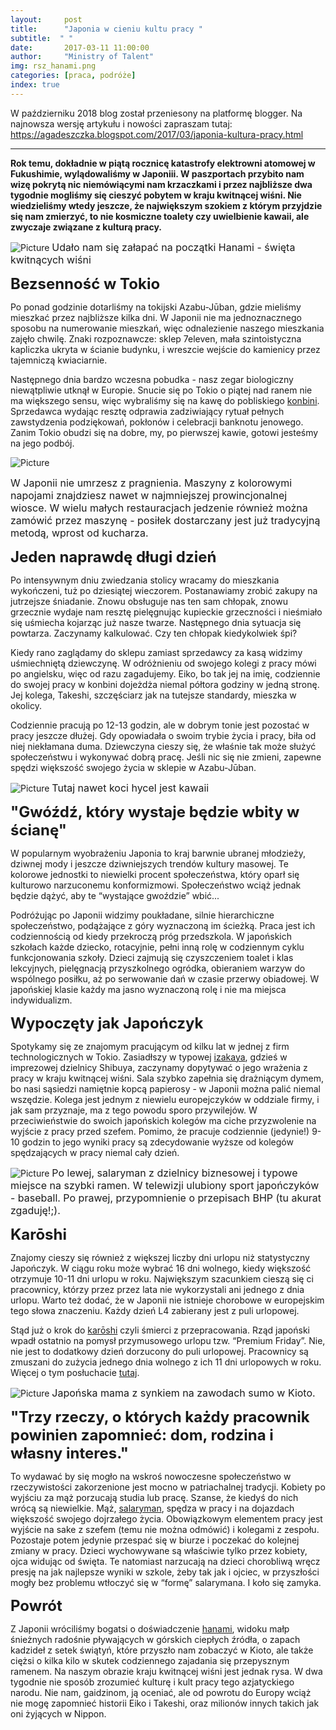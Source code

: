 ```yaml
---
layout:     post
title:      "Japonia w cieniu kultu pracy "
subtitle:  " "
date:       2017-03-11 11:00:00 
author:     "Ministry of Talent"
img: rsz_hanami.png
categories: [praca, podróże]
index: true
---
```

W październiku 2018 blog został przeniesony na platformę blogger. Na najnowsza wersję artykułu i nowości zapraszam tutaj:
https://agadeszczka.blogspot.com/2017/03/japonia-kultura-pracy.html

-----------------------------------



<b>Rok temu, dokładnie w piątą rocznicę katastrofy elektrowni atomowej w Fukushimie, wylądowaliśmy w Japoniii. 
W paszportach przybito nam wizę pokrytą nic niemówiącymi nam krzaczkami i przez najbliższe dwa tygodnie mogliśmy się cieszyć pobytem w kraju kwitnącej wiśni.
Nie wiedzieliśmy wtedy jeszcze, że największym szokiem z którym przyjdzie się nam zmierzyć, to nie kosmiczne toalety czy uwielbienie kawaii, ale zwyczaje związane z kulturą pracy.</b> 

<img src="/images/rsz_1hanami.png" class="img-responsive" alt="Picture">
<font size="3">Udało nam się załapać na początki Hanami - święta kwitnących wiśni</font>
<br>

<b><font size="5,5">Bezsenność w Tokio</font></b>

Po ponad godzinie dotarliśmy na tokijski Azabu-Jūban, gdzie mieliśmy mieszkać przez najbliższe kilka dni. 
W Japonii nie ma jednoznacznego sposobu na numerowanie mieszkań, więc odnalezienie naszego mieszkania zajęło chwilę. 
Znaki rozpoznawcze: sklep 7eleven, mała szintoistyczna kapliczka ukryta w ścianie budynku, i wreszcie wejście do kamienicy przez tajemniczą kwiaciarnie. 

Następnego dnia bardzo wczesna pobudka - nasz zegar biologiczny niewątpliwie utknął w Europie. 
Snucie się po Tokio o piątej nad ranem nie ma większego sensu, więc wybraliśmy się na kawę do pobliskiego <a href="https://en.wikipedia.org/wiki/Convenience_store#Japan" target="_blank">konbini</a>. 
Sprzedawca wydając resztę odprawia zadziwiający rytuał pełnych zawstydzenia podziękowań, pokłonów i celebracji banknotu jenowego. 
Zanim Tokio obudzi się na dobre, my, po pierwszej kawie, gotowi jesteśmy na jego podbój.  

<img src="/images/food_machine.png" class="img-responsive" alt="Picture">

<font size="3">W Japonii nie umrzesz z pragnienia. Maszyny z kolorowymi napojami znajdziesz nawet w najmniejszej prowincjonalnej wiosce. W wielu małych restauracjach jedzenie również można zamówić przez maszynę - posiłek dostarczany jest już tradycyjną metodą, wprost od kucharza.</font>
<br>

<b><font size="5,5">Jeden naprawdę długi dzień</font></b>

Po intensywnym dniu zwiedzania stolicy wracamy do mieszkania wykończeni, tuż po dziesiątej wieczorem. 
Postanawiamy zrobić zakupy na jutrzejsze śniadanie. 
Znowu obsługuje nas ten sam chłopak, znowu grzecznie wydaje nam resztę pielęgnując kupieckie grzeczności i nieśmiało się uśmiecha kojarząc już nasze twarze. 
Następnego dnia sytuacja się powtarza. Zaczynamy kalkulować. Czy ten chłopak kiedykolwiek śpi? 

Kiedy rano zaglądamy do sklepu zamiast sprzedawcy za kasą widzimy uśmiechniętą dziewczynę.
W odróżnieniu od swojego kolegi z pracy mówi po angielsku, więc od razu zagadujemy. 
Eiko, bo tak jej na imię, codziennie do swojej pracy w konbini dojeżdża niemal półtora godziny w jedną stronę. 
Jej kolega, Takeshi, szczęściarz jak na tutejsze standardy, mieszka w okolicy.  

Codziennie pracują po 12-13 godzin, ale w dobrym tonie jest pozostać w pracy jeszcze dłużej. 
Gdy opowiadała o swoim trybie życia i pracy, biła od niej niekłamana duma. 
Dziewczyna cieszy się, że właśnie tak może służyć społeczeństwu i wykonywać dobrą pracę. 
Jeśli nic się nie zmieni, zapewne spędzi większość swojego życia w sklepie w Azabu-Jūban.

<img src="/images/japan2.jpg" class="img-responsive" alt="Picture">
<font size="3">Tutaj nawet koci hycel jest kawaii</font>
<br>


<b><font size="5,5">"Gwóźdź, który wystaje będzie wbity w ścianę"</font></b>

W popularnym wyobrażeniu Japonia to kraj barwnie ubranej młodzieży, dziwnej mody i jeszcze dziwniejszych trendów kultury masowej. 
Te kolorowe jednostki to niewielki procent społeczeństwa, który oparł się kulturowo narzuconemu konformizmowi. 
Społeczeństwo wciąż jednak będzie dążyć, aby te “wystające gwoździe” wbić...

Podróżując po Japonii widzimy poukładane, silnie hierarchiczne społeczeństwo, podążające z góry wyznaczoną im ścieżką. 
Praca jest ich codziennością od kiedy przekroczą próg przedszkola. W japońskich szkołach każde dziecko, rotacyjnie, pełni inną rolę w codziennym cyklu funkcjonowania szkoły. 
Dzieci zajmują się czyszczeniem toalet i klas lekcyjnych, pielęgnacją przyszkolnego ogródka, obieraniem warzyw do wspólnego posiłku, aż po serwowanie dań w czasie przerwy obiadowej. W japońskiej klasie każdy ma jasno wyznaczoną rolę i nie ma miejsca indywidualizm.
 
<b><font size="5,5">Wypoczęty jak Japończyk</font></b>

Spotykamy się ze znajomym pracującym od kilku lat w jednej z firm technologicznych w Tokio. 
Zasiadłszy w typowej <a href="https://en.wikipedia.org/wiki/Izakaya" target="_blank">izakaya</a>, gdzieś w imprezowej dzielnicy Shibuya, zaczynamy dopytywać o jego wrażenia z pracy w kraju kwitnącej wiśni. 
Sala szybko zapełnia się drażniącym dymem, bo nasi sąsiedzi namiętnie kopcą papierosy - w Japonii można palić niemal wszędzie.
Kolega jest jednym z niewielu europejczyków w oddziale firmy, i jak sam przyznaje, ma z tego powodu sporo przywilejów. 
W przeciwieństwie do swoich japońskich kolegów ma ciche przyzwolenie na wyjście z pracy przed szefem. 
Pomimo, że pracuje codziennie (jedynie!) 9-10 godzin to jego wyniki pracy są zdecydowanie wyższe od kolegów spędzających w pracy niemal cały dzień.  

<img src="/images/salaryman.jpg" class="img-responsive" alt="Picture">
<font size="3">Po lewej, salaryman z dzielnicy biznesowej i typowe miejsce na szybki ramen. W telewizji ulubiony sport japończyków - baseball. Po prawej, przypomnienie o przepisach BHP (tu akurat zgaduję!;).</font>
<br>

<b><font size="5,5">Karōshi</font></b>

Znajomy cieszy się również z większej liczby dni urlopu niż statystyczny Japończyk. W ciągu roku może wybrać 16 dni wolnego, kiedy większość otrzymuje 10-11 dni urlopu w roku. 
Największym szacunkiem cieszą się ci pracownicy, którzy przez przez lata nie wykorzystali ani jednego z dnia urlopu. 
Warto też dodać, że w Japonii nie istnieje chorobowe w europejskim tego słowa znaczeniu. Każdy dzień L4 zabierany jest z puli urlopowej. 

Stąd już o krok do <a href="https://pl.wikipedia.org/wiki/Kar%C5%8Dshi" target="_blank">karōshi</a> czyli śmierci z przepracowania. 
Rząd japoński wpadł ostatnio na pomysł przymusowego urlopu tzw. “Premium Friday”. 
Nie, nie jest to dodatkowy dzień dorzucony do puli urlopowej. Pracownicy są zmuszani do zużycia jednego dnia wolnego z ich 11 dni urlopowych w roku. 
Więcej o tym posłuchacie <a href="https://www.youtube.com/watch?v=wjbj1MKfJ3U" target="_blank">tutaj</a>.

<img src="/images/sumo.jpg" class="img-responsive" alt="Picture">
<font size="3">Japońska mama z synkiem na zawodach sumo w Kioto.</font>
<br>

<b><font size="5,5">"Trzy rzeczy, o których każdy pracownik powinien zapomnieć: dom, rodzina i własny interes."</font></b>

To wydawać by się mogło na wskroś nowoczesne społeczeństwo w rzeczywistości zakorzenione jest mocno w patriachalnej tradycji. 
Kobiety po wyjściu za mąż porzucają studia lub pracę. Szanse, że kiedyś do nich wrócą są niewielkie.
Mąż, <a href="https://en.wikipedia.org/wiki/Salaryman" target="_blank">salaryman</a>, spędza w pracy i na dojazdach większość swojego dojrzałego życia.
Obowiązkowym elementem pracy jest wyjście na sake z szefem (temu nie można odmówić) i kolegami z zespołu. 
Pozostaje potem jedynie przespać się w biurze i poczekać do kolejnej zmiany w pracy. 
Dzieci wychowywane są właściwie tylko przez kobiety, ojca widując od święta. 
Te natomiast narzucają na dzieci chorobliwą wręcz presję na jak najlepsze wyniki w szkole, żeby tak jak i ojciec, w przyszłości mogły bez problemu wtłoczyć się w “formę” salarymana. I koło się zamyka.

<b><font size="5,5">Powrót</font></b>

Z Japonii wróciliśmy bogatsi o doświadczenie <a href="https://pl.wikipedia.org/wiki/Hanami" alt="Picture" target="_blank">hanami</a>, widoku małp śnieżnych radośnie pływających w górskich ciepłych źródła, o zapach kadzideł z setek świątyń, które przyszło nam zobaczyć w Kioto, ale także ciężsi o kilka kilo w skutek codziennego zajadania się przepysznym ramenem. 
Na naszym obrazie kraju kwitnącej wiśni jest jednak rysa. 
W dwa tygodnie nie sposób zrozumieć kulturę i kult pracy tego azjatyckiego narodu.  Nie nam, gaidzinom, ją oceniać, ale od powrotu do Europy wciąż nie mogę zapomnieć historii Eiko i Takeshi, oraz milionów innych takich jak oni żyjących w Nippon. 
